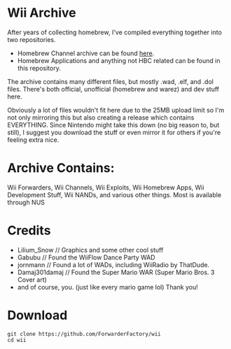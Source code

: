 # Wii Archive

After years of collecting homebrew, I've compiled everything together into two repositories.

- Homebrew Channel archive can be found [here](https://github.com/forwarderfactory/hbc-archive).
- Homebrew Applications and anything not HBC related can be found in this repository.

The archive contains many different files, but mostly .wad, .elf, and .dol files. There's both official,
unofficial (homebrew and warez) and dev stuff here.

Obviously a lot of files wouldn't fit here due to the 25MB upload limit so I'm not only mirroring this but also creating a release which contains EVERYTHING.
Since Nintendo might take this down (no big reason to, but still), I suggest you download the stuff or even mirror it for others if you're feeling extra nice.

# Archive Contains:
Wii Forwarders, Wii Channels, Wii Exploits, Wii Homebrew Apps, Wii Development Stuff, Wii NANDs, and various other things.
Most is available through NUS

# Credits
 * Lilium_Snow // Graphics and some other cool stuff
 * Gabubu // Found the WiiFlow Dance Party WAD
 * jornmann // Found a lot of WADs, including WiiRadio by ThatDude.
 * Damaj301damaj // Found the Super Mario WAR (Super Mario Bros. 3 Cover art)
 * and of course, you. (just like every mario game lol) Thank you!

# Download
    git clone https://github.com/ForwarderFactory/wii
    cd wii
